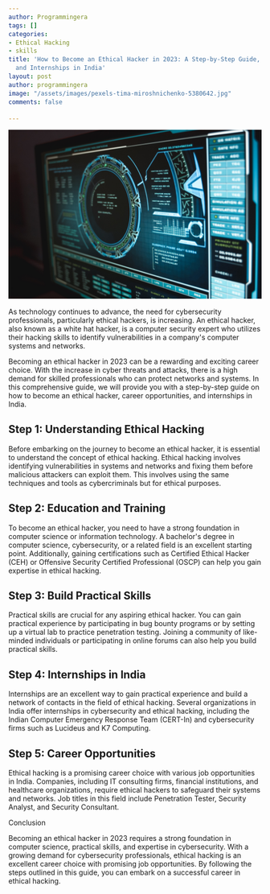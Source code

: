 ```yaml
---
author: Programmingera
tags: []
categories:
- Ethical Hacking
- skills
title: 'How to Become an Ethical Hacker in 2023: A Step-by-Step Guide, Career Opportunities,
  and Internships in India'
layout: post
author: programmingera
image: "/assets/images/pexels-tima-miroshnichenko-5380642.jpg"
comments: false

---
```

![](assets/images/pexels-tima-miroshnichenko-5380642.jpg)

As technology continues to advance, the need for cybersecurity professionals, particularly ethical hackers, is increasing. An ethical hacker, also known as a white hat hacker, is a computer security expert who utilizes their hacking skills to identify vulnerabilities in a company's computer systems and networks.

Becoming an ethical hacker in 2023 can be a rewarding and exciting career choice. With the increase in cyber threats and attacks, there is a high demand for skilled professionals who can protect networks and systems. In this comprehensive guide, we will provide you with a step-by-step guide on how to become an ethical hacker, career opportunities, and internships in India.

## Step 1: Understanding Ethical Hacking

Before embarking on the journey to become an ethical hacker, it is essential to understand the concept of ethical hacking. Ethical hacking involves identifying vulnerabilities in systems and networks and fixing them before malicious attackers can exploit them. This involves using the same techniques and tools as cybercriminals but for ethical purposes.

## Step 2: Education and Training

To become an ethical hacker, you need to have a strong foundation in computer science or information technology. A bachelor's degree in computer science, cybersecurity, or a related field is an excellent starting point. Additionally, gaining certifications such as Certified Ethical Hacker (CEH) or Offensive Security Certified Professional (OSCP) can help you gain expertise in ethical hacking.

## Step 3: Build Practical Skills

Practical skills are crucial for any aspiring ethical hacker. You can gain practical experience by participating in bug bounty programs or by setting up a virtual lab to practice penetration testing. Joining a community of like-minded individuals or participating in online forums can also help you build practical skills.

## Step 4: Internships in India

Internships are an excellent way to gain practical experience and build a network of contacts in the field of ethical hacking. Several organizations in India offer internships in cybersecurity and ethical hacking, including the Indian Computer Emergency Response Team (CERT-In) and cybersecurity firms such as Lucideus and K7 Computing.

## Step 5: Career Opportunities

Ethical hacking is a promising career choice with various job opportunities in India. Companies, including IT consulting firms, financial institutions, and healthcare organizations, require ethical hackers to safeguard their systems and networks. Job titles in this field include Penetration Tester, Security Analyst, and Security Consultant.

Conclusion

Becoming an ethical hacker in 2023 requires a strong foundation in computer science, practical skills, and expertise in cybersecurity. With a growing demand for cybersecurity professionals, ethical hacking is an excellent career choice with promising job opportunities. By following the steps outlined in this guide, you can embark on a successful career in ethical hacking.

